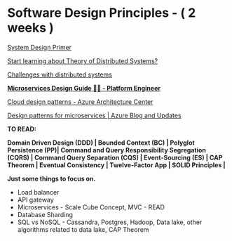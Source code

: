 # Software Design Principles - ( 2 weeks )

[System Design Primer](https://github.com/donnemartin/system-design-primer)

[Start learning about Theory of Distributed Systems?](https://cs.stackexchange.com/questions/4793/start-learning-about-theory-of-distributed-systems)

[Challenges with distributed systems](https://aws.amazon.com/builders-library/challenges-with-distributed-systems/)

[**Microservices Design Guide 👨‍🏫 - Platform Engineer**](https://medium.com/platform-engineer/microservices-design-guide-eca0b799a7e8)

[Cloud design patterns - Azure Architecture Center](https://docs.microsoft.com/en-gb/azure/architecture/patterns/)

[Design patterns for microservices | Azure Blog and Updates](https://azure.microsoft.com/en-us/blog/design-patterns-for-microservices/)

**TO READ:**

**Domain Driven Design (DDD) | Bounded Context (BC) | Polyglot Persistence (PP)| Command and Query Responsibility Segregation (CQRS) | Command Query Separation (CQS) | Event-Sourcing (ES) | CAP Theorem | Eventual Consistency | Twelve-Factor App | SOLID Principles |**

**Just some things to focus on.**

- Load balancer
- API gateway
- Microservices - Scale Cube Concept, MVC - READ
- Database Sharding
- SQL vs NoSQL - Cassandra, Postgres, Hadoop, Data lake, other algorithms related to data lake, CAP Theorem
